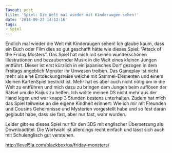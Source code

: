 ```yaml
---
layout: post
title: 'Spiel: Die Welt mal wieder mit Kinderaugen sehen!'
date: '2014-09-27 14:12:16'
tags:
- Spiel
---
```


Endlich mal wieder die Welt mit Kinderaugen sehen! Ich glaube kaum, dass ein Buch oder Film dies so gut geschafft hätte wie dieses Spiel: “Attack of the Friday Mosters”. Das Spiel hat mich mit seinen wunderschönen Illustrationen und bezaubernder Musik in die Welt eines kleinen Jungen entführt. Dieser ist erst kürzlich in ein japanisches Dorf gezogen in dem Freitags angeblich Monster ihr Unwesen treiben. Das Gameplay ist nicht mehr als eine Entdeckungsreise welche mit Sammel-Elementen und einem kleinen KartenSpiel bestickt ist. Mehr hat es aber auch nicht nötig um in die Welt zu entführen und mich dazu zu bringen dem Jungen beim auflösen der Rätsel um die Kaijus zu helfen. Ich wollte meinen DS nicht mehr aus der Hand legen und war knapp 3 Stunden bestens unterhalten. Zudem hat mich das Spiel teilweise an die eigene Kindheit erinnert: Wie ich mir mit Freunden und Cousins Geheimnisse und Mysterien vorgestellt habe und so fest daran geglaubt habe, dass sie fast, aber nur fast, wahr wurden.

Leider gibt es dieses Spiel nur für den 3DS mit englischer Übersetzung als Downloadtitel. Die Wortwahl ist allerdings recht einfach und lässt sich auch mit Schulenglisch gut verstehen.

http://level5ia.com/blackbox/us/friday-monsters/